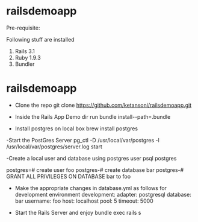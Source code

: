 railsdemoapp
============

Pre-requisite:

Following stuff are installed
1) Rails 3.1
2) Ruby 1.9.3
3) Bundler

railsdemoapp
============
- Clone the repo
git clone https://github.com/ketansoni/railsdemoapp.git

- Inside the Rails App Demo dir run
bundle install--path=.bundle

- Install postgres on local box
brew install postgres

-Start the PostGres Server
pg_ctl -D /usr/local/var/postgres -l /usr/local/var/postgres/server.log start

-Create a local user and database using postgres user
psql postgres

postgres=# create user foo
postgres-# create database bar
postgres-# GRANT ALL PRIVILEGES ON DATABASE bar to foo

- Make the appropriate changes in database.yml as follows for development environment
development:
  adapter: postgresql
  database: bar
  username: foo
  host: localhost
  pool: 5
  timeout: 5000


- Start the Rails Server and enjoy
bundle exec rails s